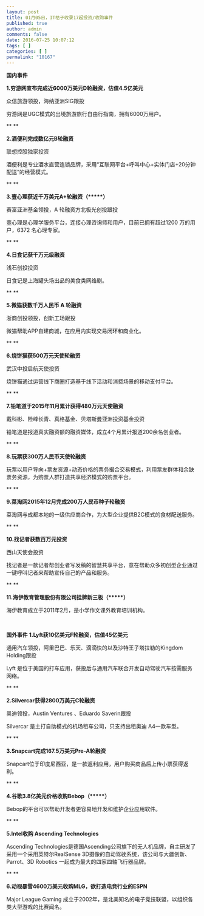 ```yaml
---
layout: post
title: 01月05日，IT桔子收录17起投资/收购事件
published: true
author: admin
comments: false
date: 2016-07-25 10:07:12
tags: [ ]
categories: [ ]
permalink: "10167"
---
```

**国内事件**      &nbsp; 

**1.穷游网宣布完成近6000万美元D轮融资，估值4.5亿美元**

众信旅游领投，海纳亚洲SIG跟投

穷游网是UGC模式的出境旅游旅行自由行指南，拥有6000万用户。

** **

**2.酒便利完成数亿元B轮融资**

联想控股独家投资

酒便利是专业酒水直营连锁品牌，采用“互联网平台+呼叫中心+实体门店+20分钟配送”的经营模式。

** **

**3.壹心理获近千万美元A+轮融资（\*****）**

赛富亚洲基金领投，A 轮融资方北极光创投跟投

壹心理是心理学服务平台，连接心理咨询师和用户，目前已拥有超过1200 万的用户，6372 名心理专家。

** **

**4.日食记获千万元级融资**

浅石创投投资

日食记是上海罐头场出品的美食类网络剧。

** **

**5.微猫获数千万人民币 A 轮融资**

浙商创投领投，创新工场跟投

微猫帮助APP自建商城，在应用内实现交易闭环和商业化。

** **

**6.烧饼猫获500万元天使轮融资**

武汉中投启航天使投资

烧饼猫通过运营线下商圈打造基于线下活动和消费场景的移动支付平台。

** **

**7.铅笔道于2015年11月累计获得480万元天使融资**

戴科彬、险峰长青、真格基金、贝塔斯曼亚洲投资基金投资

铅笔道是报道真实融资额的融资媒体，成立4个月累计报道200余名创业者。

** **

**8.玩票获300万人民币天使轮融资**

玩票以用户导向+票友资源+动态价格的票务撮合交易模式，利用票友群体和余缺票务资源，为购票人群打造共享经济模式的购票平台。

** **

**9.菜淘网2015年12月完成200万人民币种子轮融资**

菜淘网与成都本地的一级供应商合作，为大型企业提供B2C模式的食材配送服务。

** **

**10.找记者获数百万元投资**

西山天使会投资

找记者是一款记者帮创业者写发稿的智慧共享平台，意在帮助众多初创型企业通过一键呼叫记者来帮助宣传自己的产品和服务。

** **

**11.海伊教育管理股份有限公司挂牌新三板（\*****）**

海伊教育成立于2011年2月，是小学作文课外教育培训机构。

&nbsp;

**国外事件**      **1.Lyft获10亿美元F轮融资，估值45亿美元** 

通用汽车领投，阿里巴巴、乐天、滴滴快的以及沙特王子塔拉勒的Kingdom Holding跟投

Lyft 是位于美国的打车应用，获投后与通用汽车联合开发自动驾驶汽车按需服务网络。

** **

**2.Silvercar获得2800万美元C轮融资**

奥迪领投，Austin Ventures 、Eduardo Saverin跟投

Silvercar 是主打自助模式的机场租车公司，只支持出租奥迪 A4一款车型。

** **

**3.Snapcart完成167.5万美元Pre-A轮融资**

Snapcart位于印度尼西亚，是一款返利应用，用户购买商品后上传小票获得返利。

** **

**4.谷歌3.8亿美元价格收购Bebop（\*****）**

Bebop的平台可以帮助开发者更容易地开发和维护企业应用软件。

** **

**5.Intel收购 Ascending Technologies**

Ascending Technologies是德国Ascending公司旗下的无人机品牌，自主研发了采用一个采用英特尔RealSense 3D摄像的自动驾驶系统，该公司与大疆创新、Parrot、3D Robotics 一起成为最大的四家四轴飞行器品牌。

** **

**6.动视暴雪4600万美元收购MLG，欲打造电竞行业的ESPN**

Major League Gaming 成立于2002年，是北美知名的电子竞技联盟，以组织各类大型游戏的比赛闻名。   